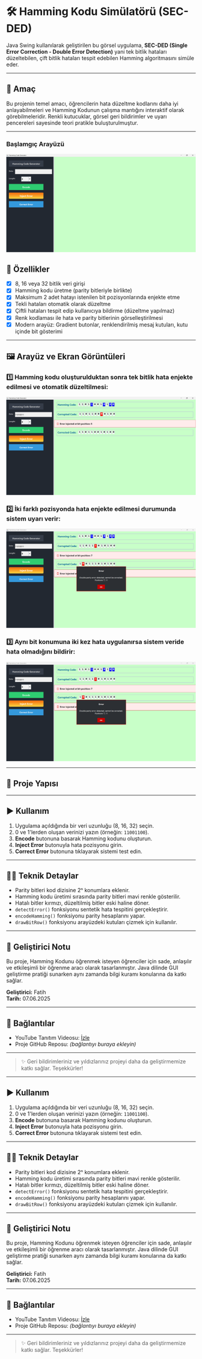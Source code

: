 # 🛠️ Hamming Kodu Simülatörü (SEC-DED)

 Java Swing kullanılarak geliştirilen bu görsel uygulama, **SEC-DED (Single Error Correction - Double Error Detection)** yani tek bitlik hataları düzeltebilen, çift bitlik hataları tespit edebilen Hamming algoritmasını simüle eder.

---

## 🎯 Amaç
Bu projenin temel amacı, öğrencilerin hata düzeltme kodlarını daha iyi anlayabilmeleri ve Hamming Kodunun çalışma mantığını interaktif olarak görebilmeleridir. Renkli kutucuklar, görsel geri bildirimler ve uyarı pencereleri sayesinde teori pratikle buluşturulmuştur.

---

###  Başlamgıç Arayüzü
![Senaryo 4](screenshots/scenario4.png)


## 🔧 Özellikler

- [x] 8, 16 veya 32 bitlik veri girişi
- [x] Hamming kodu üretme (parity bitleriyle birlikte)
- [x] Maksimum 2 adet hatayı istenilen bit pozisyonlarında enjekte etme
- [x] Tekli hataları otomatik olarak düzeltme
- [x] Çiftli hataları tespit edip kullanıcıya bildirme (düzeltme yapılmaz)
- [x] Renk kodlaması ile hata ve parity bitlerinin görselleştirilmesi
- [x] Modern arayüz: Gradient butonlar, renklendirilmiş mesaj kutuları, kutu içinde bit gösterimi

---

## 🖼️ Arayüz ve Ekran Görüntüleri

### 1️⃣ Hamming kodu oluşturulduktan sonra tek bitlik hata enjekte edilmesi ve otomatik düzeltilmesi:
![Senaryo 1](screenshots/scenario1.png)

### 2️⃣ İki farklı pozisyonda hata enjekte edilmesi durumunda sistem uyarı verir:
![Senaryo 2](screenshots/scenario2.png)

### 3️⃣ Aynı bit konumuna iki kez hata uygulanırsa sistem veride hata olmadığını bildirir:
![Senaryo 3](screenshots/scenario3.png)

---

## 📂 Proje Yapısı

---

## ▶️ Kullanım

1. Uygulama açıldığında bir veri uzunluğu (8, 16, 32) seçin.
2. 0 ve 1'lerden oluşan verinizi yazın (örneğin: `11001100`).
3. **Encode** butonuna basarak Hamming kodunu oluşturun.
4. **Inject Error** butonuyla hata pozisyonu girin.
5. **Correct Error** butonuna tıklayarak sistemi test edin.

---

## 👨‍💻 Teknik Detaylar

- Parity bitleri kod dizisine 2ⁿ konumlara eklenir.
- Hamming kodu üretimi sırasında parity bitleri mavi renkle gösterilir.
- Hatalı bitler kırmızı, düzeltilmiş bitler eski haline döner.
- `detectError()` fonksiyonu sentetik hata tespitini gerçekleştirir.
- `encodeHamming()` fonksiyonu parity hesaplarını yapar.
- `drawBitRow()` fonksiyonu arayüzdeki kutuları çizmek için kullanılır.

---

## 📌 Geliştirici Notu

Bu proje, Hamming Kodunu öğrenmek isteyen öğrenciler için sade, anlaşılır ve etkileşimli bir öğrenme aracı olarak tasarlanmıştır. Java dilinde GUI geliştirme pratiği sunarken aynı zamanda bilgi kuramı konularına da katkı sağlar.

**Geliştirici:** Fatih  
**Tarih:** 07.06.2025

---

## 🔗 Bağlantılar

- YouTube Tanıtım Videosu: [İzle](https://www.youtube.com/watch?v=mcgZDYm0jSY&t=106s)
- Proje GitHub Reposu: *(bağlantıyı buraya ekleyin)*

---

> ✨ Geri bildirimleriniz ve yıldızlarınız projeyi daha da geliştirmemize katkı sağlar. Teşekkürler!

---

## ▶️ Kullanım

1. Uygulama açıldığında bir veri uzunluğu (8, 16, 32) seçin.
2. 0 ve 1'lerden oluşan verinizi yazın (örneğin: `11001100`).
3. **Encode** butonuna basarak Hamming kodunu oluşturun.
4. **Inject Error** butonuyla hata pozisyonu girin.
5. **Correct Error** butonuna tıklayarak sistemi test edin.

---

## 👨‍💻 Teknik Detaylar

- Parity bitleri kod dizisine 2ⁿ konumlara eklenir.
- Hamming kodu üretimi sırasında parity bitleri mavi renkle gösterilir.
- Hatalı bitler kırmızı, düzeltilmiş bitler eski haline döner.
- `detectError()` fonksiyonu sentetik hata tespitini gerçekleştirir.
- `encodeHamming()` fonksiyonu parity hesaplarını yapar.
- `drawBitRow()` fonksiyonu arayüzdeki kutuları çizmek için kullanılır.

---

## 📌 Geliştirici Notu

Bu proje, Hamming Kodunu öğrenmek isteyen öğrenciler için sade, anlaşılır ve etkileşimli bir öğrenme aracı olarak tasarlanmıştır. Java dilinde GUI geliştirme pratiği sunarken aynı zamanda bilgi kuramı konularına da katkı sağlar.

**Geliştirici:** Fatih  
**Tarih:** 07.06.2025

---

## 🔗 Bağlantılar

- YouTube Tanıtım Videosu: [İzle](https://www.youtube.com/watch?v=mcgZDYm0jSY&t=106s)
- Proje GitHub Reposu: *(bağlantıyı buraya ekleyin)*

---

> ✨ Geri bildirimleriniz ve yıldızlarınız projeyi daha da geliştirmemize katkı sağlar. Teşekkürler!



